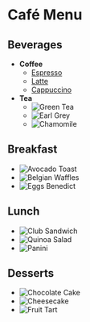 # Café Menu

## Beverages
- **Coffee**
  - [Espresso](espresso.jpg)
  - [Latte](latte.jpg)
  - [Cappuccino](cappuccino.jpg)
- **Tea**
  - ![Green Tea](green_tea.jpg)
  - ![Earl Grey](earl_grey.jpg)
  - ![Chamomile](chamomile.jpg)

## Breakfast
- ![Avocado Toast](avocado_toast.jpg)
- ![Belgian Waffles](belgian_waffles.jpg)
- ![Eggs Benedict](eggs_benedict.jpg)

## Lunch
- ![Club Sandwich](club_sandwich.jpg)
- ![Quinoa Salad](quinoa_salad.jpg)
- ![Panini](panini.jpg)

## Desserts
- ![Chocolate Cake](chocolate_cake.jpg)
- ![Cheesecake](cheesecake.jpg)
- ![Fruit Tart](fruit_tart.jpg)
